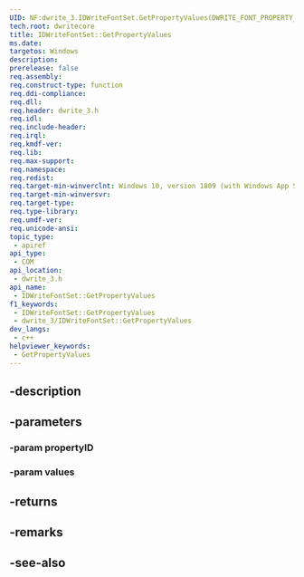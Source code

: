 ```yaml
---
UID: NF:dwrite_3.IDWriteFontSet.GetPropertyValues(DWRITE_FONT_PROPERTY_ID,IDWriteStringList)
tech.root: dwritecore
title: IDWriteFontSet::GetPropertyValues
ms.date: 
targetos: Windows
description: 
prerelease: false
req.assembly: 
req.construct-type: function
req.ddi-compliance: 
req.dll: 
req.header: dwrite_3.h
req.idl: 
req.include-header: 
req.irql: 
req.kmdf-ver: 
req.lib: 
req.max-support: 
req.namespace: 
req.redist: 
req.target-min-winverclnt: Windows 10, version 1809 (with Windows App SDK 0.5 or later)
req.target-min-winversvr: 
req.target-type: 
req.type-library: 
req.umdf-ver: 
req.unicode-ansi: 
topic_type:
 - apiref
api_type:
 - COM
api_location:
 - dwrite_3.h
api_name:
 - IDWriteFontSet::GetPropertyValues
f1_keywords:
 - IDWriteFontSet::GetPropertyValues
 - dwrite_3/IDWriteFontSet::GetPropertyValues
dev_langs:
 - c++
helpviewer_keywords:
 - GetPropertyValues
---
```


## -description

## -parameters

### -param propertyID

### -param values

## -returns

## -remarks

## -see-also

